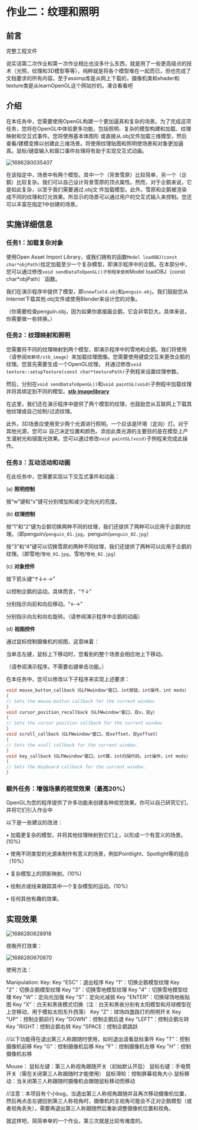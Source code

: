 # **作业二：纹理和照明**



## 前言

完整工程文件

说实话第二次作业和第一次作业相比也没多什么东西，就是用了一些更高级点的技术（光照，纹理和3D模型等等），纯粹就是将各个模型堆在一起而已，但也完成了文档要求的所有内容。至于assimp库是从网上下载的，摄像机类和shader和texture类是从learnOpenGL这个网站抄的。凑合看看吧



## **介绍** 

在本任务中，您需要使用OpenGL构建一个更加逼真和复杂的场景。为了完成这项任务，您将在OpenGL中体验更多功能，包括照明、复杂的模型构建和加载、纹理映射和交互式事件。您将使用基本体图形 或直接从.obj文件加载三维模型，然后查看/建模变换以创建此三维场景。将使用纹理贴图和照明使场景和对象更加逼真。鼠标/键盘输入和窗口事件处理将有助于实现交互式动画。 

![1686280035407](./img/IMG.jpg)

在该指定中，场景中有两个模型。其中一个（背景雪原）比较简单，另一个（企鹅）比较复杂。我们可以自己设计背景雪原的顶点属性。然而，对于企鹅来说，它是如此复杂，以至于我们需要通过.obj文 件加载模型。此外，雪原和企鹅被渲染成不同的纹理和灯光效果。所显示的场景可以通过用户的交互式输入来控制。您还可以丰富在指定1中创建的场景。 



## **实施详细信息**

### **任务1：加载复杂对象** 

使用Open Asset Import Library，或我们拥有的函数`Model loadOBJ(const char*objPath)`给定加载至少一个复杂模型，即演示程序中的企鹅。在本部分中，您可以通过修改`void sendDataToOpenGL()子例程来使用`Model loadOBJ（const char*objPath）`函数。 

我们在演示程序中提供了模型，即`snowfield.obj`和`penguin.obj`。我们鼓励您从Internet下载其他.obj文件或使用Blender来设计您的对象。 

（你需要检查penguin.obj，因为如果你直接画企鹅，它会非常巨大。具体来说，你需要做一些转换。）



### **任务2：纹理映射和照明** 

您需要将不同的纹理映射到两个模型，即演示程序中的雪地和企鹅。我们将使用（请参阅`依赖项/stb_image`）来加载纹理图像。您需要使用键盘交互来更改企鹅的纹理。您首先需要生成一个OpenGL纹理， 并通过修改`void texture::setupTexture(const char*texturePath)`子例程来设置纹理参数。 

然后，分别在`void sendDataToOpenGL()`和`void paintGL(void)`子例程中加载纹理并将其绑定到不同的模型。[**stb** **imagelibrary**](https://github.com/nothings/stb) 

在这里，我们还在演示程序中提供了两个模型的纹理，也鼓励您从互联网上下载其他纹理或自己绘制/过滤纹理。 

此外，3D场景应使用至少两个光源进行照明。一个应该是环境（定向）灯。对于其他光源，您可以 自己决定位置和颜色。添加此类光源的主要目的是在模型上产生漫射光和镜面光效果。您可以通过修改`void paintGL(void)`子例程来完成此操作。 



### **任务3：互动活动和动画** 

在此任务中，您需要实现以下交互式事件和动画： 

(a) **照明控制** 

按“w”键和“s”键可分别增加和减少定向光的亮度。 

(b) **纹理控制** 

按“1”和“2”键为企鹅切换两种不同的纹理，我们还提供了两种可以应用于企鹅的纹理。（即penguin/`penguin_01.jpg`，penguin/`penguin_02.jpg`） 

按“3”和“4”键可以切换雪原的两种不同纹理，我们还提供了两种可以应用于企鹅的纹理。（即雪地/`雪地_01.jpg`，雪地/`雪地_02.jpg`） 

(c) **对象控件** 

按下箭头键“↑↓←→” 

以控制企鹅的运动。具体而言，“↑↓” 

分别指示向前和向后移动。“←→”  

分别指示向左和向右旋转。（请参阅演示程序中企鹅的动画） 

(d) **视图控件** 

通过鼠标控制摄像机的视图，这意味着： 

当单击左键，鼠标上下移动时，您看到的整个场景会相应地上下移动。

（请参阅演示程序。不需要右键单击功能。） 

在本任务中，您可以修改以下子程序来实现上述要求： 

```c
void mouse_button_callback（GLFWwindow*窗口，int按钮，int操作，int mods）
{
// Sets the mouse-button callback for the current window.
}
void cursor_position_recallback（GLFWwindow*窗口，双x，双y）
{
// Sets the cursor position callback for the current window
}
void scroll_callback（GLFWwindow*窗口，双xoffset，双yoffset）
{
// Sets the scoll callback for the current window.
}
void key_callback（GLFWwindow*窗口，int键，int扫描代码，int操作，int mods）
{
// Sets the Keyboard callback for the current window.
}
```



### **额外任务：增强场景的视觉效果（最高20%）** 

OpenGL为您的程序提供了许多功能来创建各种视觉效果。你可以自己研究它们，并将它们引入作业中 

以下是一些建议的改进： 

• 加载更复杂的模型，并将其他纹理映射到它们上，以形成一个有意义的场景。(10%) 

• 使用不同类型的光源来制作有意义的场景，例如Pointlight、Spotlight等的组合（10%） 

• 复杂模型上的阴影映射。(10%) 

• 绘制点或线来跟踪其中一个复杂模型的运动。(10%) 

• 任何其他有趣的效果。



## 实现效果

![1686280628918](./img/IMG2.jpg)

夜晚开灯效果：

![1686280670870](./img/IMG3.jpg)



使用方法：

Manipulation:
Key:
Key  "ESC"：退出程序
Key  "1"：切换企鹅模型纹理
Key  "2"：切换企鹅模型纹理
Key  "3"：切换雪地模型纹理
Key  "4"：切换雪地模型纹理
Key  "W"：定向光加强
Key  "S"：定向光减弱
Key  "ENTER"：切换球场地板贴图
Key  "X"：白天和黑夜模式切换（注：白天和黑夜分别有太阳模型和月球模型在上空移动，用于模拟太阳东升西落）
Key  "Z"：球场四盏路灯的照明开关
Key  "UP"：控制企鹅前行
Key  "DOWN"：控制企鹅后退
Key  "LEFT"：控制企鹅左转
Key  "RIGHT：控制企鹅右转
Key  "SPACE：控制企鹅跳跃

//以下功能得在退出第三人称跟随时使用，如何退出请看鼠标事件
Key  "T"：控制摄像机前移
Key  "G"：控制摄像机后移
Key  "F"：控制摄像机左移
Key  "H"：控制摄像机右移

Mouse：
鼠标左键：第三人称视角跟随开关（初始默认开启）
鼠标右键：手电筒开关（需在关闭第三人称跟随时才能使用）
鼠标滑轮：控制屏幕视角大小
鼠标移动：当关闭第三人称跟随时摄像机会跟随鼠标移动而移动

//注意：本项目有个小bug，当退出第三人称视角跟随并且再次移动摄像机位置，然后再点击左键回到第三人称视角时，摄像机的主视角可能会不正对企鹅模型（或者视角丢失），需要再退出第三人称跟随然后重新调整摄像机位置和视角。



就这样吧，简简单单的一个作业。第三次就是比较有难度的。